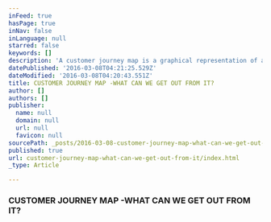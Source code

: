 ```yaml
---
inFeed: true
hasPage: true
inNav: false
inLanguage: null
starred: false
keywords: []
description: 'A customer journey map is a graphical representation of a customer’s total interaction and experience with an organisation or product, across both minor and major sales channels. This journey starts from when the customer becomes aware of a particular need for a service or product, through efforts on finding a solution, choosing from various options, until he/she makes a purchase. A customer journey map may not always consist of the entire start to finish sequence description we just saw; sometimes, only few elements of a customer’s experience are enough to define that particular customer’s journey map.  Whenever a customer initiates an interaction with an organisation, such interactions arise because of questions to which the customer needs answers. The effort to provide answers to such questions creates conversations between the customers and the organisation. For instance, such a conversation may consist of the organisation asking the type of questions that will help it understand customers’ needs, what they want from the organisation, and their expectations. These questions will help the customers guide the organisation on ways of fulfilling these needs.  Customers appreciate these types of conversations because they feel they have some value to create for the organisation. The customers’ needs, expectations, requirements, and suggestions become great benefits to the company, because they all combine to form the basis for the organisation to improve and create better products and services.  A customer journey map seeks to create an insight into everything a customer desires from an organisation, and helps the organisation understand the ways a customer uses its products or services. This synergy helps develop the customer’s confidence over time, with a greater possibility of well-informed feedback, which helps the organisation become a better brand, offer better and unique products and services that addresses customer needs.'
datePublished: '2016-03-08T04:21:25.529Z'
dateModified: '2016-03-08T04:20:43.551Z'
title: CUSTOMER JOURNEY MAP -WHAT CAN WE GET OUT FROM IT?
author: []
authors: []
publisher:
  name: null
  domain: null
  url: null
  favicon: null
sourcePath: _posts/2016-03-08-customer-journey-map-what-can-we-get-out-from-it.md
published: true
url: customer-journey-map-what-can-we-get-out-from-it/index.html
_type: Article

---
```

### CUSTOMER JOURNEY MAP -WHAT CAN WE GET OUT FROM IT?